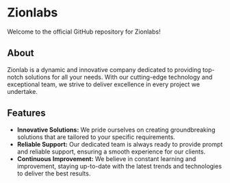 # Zionlabs

Welcome to the official GitHub repository for Zionlabs!

## About

Zionlab is a dynamic and innovative company dedicated to providing top-notch solutions for all your needs. With our cutting-edge technology and exceptional team, we strive to deliver excellence in every project we undertake.

## Features
- **Innovative Solutions:** We pride ourselves on creating groundbreaking solutions that are tailored to your specific requirements.
- **Reliable Support:** Our dedicated team is always ready to provide prompt and reliable support, ensuring a smooth experience for our clients.
- **Continuous Improvement:** We believe in constant learning and improvement, staying up-to-date with the latest trends and technologies to deliver the best results.
